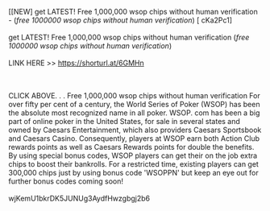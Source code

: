 [[NEW] get LATEST! Free 1,000,000 wsop chips without human verification - (*free 1000000 wsop chips without human verification*) [ cKa2Pc1]
<br>
<br>get LATEST! Free 1,000,000 wsop chips without human verification (*free 1000000 wsop chips without human verification*)
<br>
<br>LINK HERE >>  https://shorturl.at/6GMHn

<br>
<br>CLICK ABOVE. . . Free 1,000,000 wsop chips without human verification For over fifty per cent of a century, the World Series of Poker (WSOP) has been the absolute most recognized name in all poker.  WSOP. com has been a big part of online poker in the United States, for sale in several states and owned by Caesars Entertainment, which also providers Caesars Sportsbook and Caesars Casino. Consequently, players at WSOP earn both Action Club rewards points as well as Caesars Rewards points for double the benefits. By using special bonus codes, WSOP players can get their on the job extra chips to boost their bankrolls.  For a restricted time, existing players can get 300,000 chips just by using bonus code 'WSOPPN' but keep an eye out for further bonus codes coming soon!
<br>
<br>wjKemU1bkrDK5JUNUg3AydfHwzgbgj2b6
<br>
